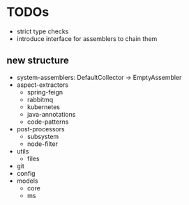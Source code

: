 # TODOs

- strict type checks
- introduce interface for assemblers to chain them

## new structure

- system-assemblers: DefaultCollector -> EmptyAssembler
- aspect-extractors
    - spring-feign
    - rabbitmq
    - kubernetes
    - java-annotations
    - code-patterns
- post-processors
    - subsystem
    - node-filter
- utils
    - files
- git
- config
- models
  - core
  - ms
